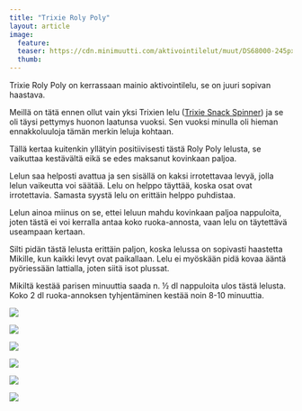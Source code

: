 ```yaml
---
title: "Trixie Roly Poly"
layout: article
image:
  feature:
  teaser: https://cdn.minimuutti.com/aktivointilelut/muut/DS68000-245px.jpg
  thumb:
---
```


Trixie Roly Poly on kerrassaan mainio aktivointilelu, se on juuri sopivan haastava.

Meillä on tätä ennen ollut vain yksi Trixien lelu ([Trixie Snack Spinner](https://minimuutti.com/aktivointilelut/trixie-snack-spinner/)) ja se oli täysi pettymys huonon laatunsa vuoksi. Sen vuoksi minulla oli hieman ennakkoluuloja tämän merkin leluja kohtaan.

Tällä kertaa kuitenkin yllätyin positiivisesti tästä Roly Poly lelusta, se vaikuttaa kestävältä eikä se edes maksanut kovinkaan paljoa.

Lelun saa helposti avattua ja sen sisällä on kaksi irrotettavaa levyä, jolla lelun vaikeutta voi säätää. Lelu on helppo täyttää, koska osat ovat irrotettavia. Samasta syystä lelu on erittäin helppo puhdistaa.

Lelun ainoa miinus on se, ettei leluun mahdu kovinkaan paljoa nappuloita, joten tästä ei voi kerralla antaa koko ruoka-annosta, vaan lelu on täytettävä useampaan kertaan.

Silti pidän tästä lelusta erittäin paljon, koska lelussa on sopivasti haastetta Mikille, kun kaikki levyt ovat paikallaan. Lelu ei myöskään pidä kovaa ääntä pyöriessään lattialla, joten siitä isot plussat.

Mikiltä kestää parisen minuuttia saada n. ½ dl nappuloita ulos tästä lelusta. Koko 2 dl ruoka-annoksen tyhjentäminen kestää noin 8-10 minuuttia.

![](https://cdn.minimuutti.com/aktivointilelut/muut/DS67958-800px.jpg)

![](https://cdn.minimuutti.com/aktivointilelut/muut/DS68000-800px.jpg)

![](https://cdn.minimuutti.com/aktivointilelut/muut/DS67995-800px.jpg)

![](https://cdn.minimuutti.com/aktivointilelut/muut/DS67976-800px.jpg)

![](https://cdn.minimuutti.com/aktivointilelut/muut/DS68044-800px.jpg)

![](https://cdn.minimuutti.com/aktivointilelut/muut/DS68027-800px.jpg)
